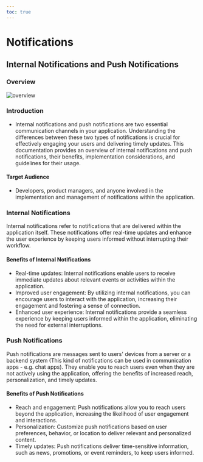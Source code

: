 ```yaml
---
toc: true
---
```


# Notifications

## Internal Notifications and Push Notifications

### Overview

<img :src="$withBase('/images/flutter/notifications/overview.png')" alt="overview">

### Introduction

- Internal notifications and push notifications are two essential communication channels in your application. Understanding the differences between these two types of notifications is crucial for effectively engaging your users and delivering timely updates. This documentation provides an overview of internal notifications and push notifications, their benefits, implementation considerations, and guidelines for their usage.

#### Target Audience

- Developers, product managers, and anyone involved in the implementation and management of notifications within the application.

### Internal Notifications
Internal notifications refer to notifications that are delivered within the application itself. These notifications offer real-time updates and enhance the user experience by keeping users informed without interrupting their workflow.

#### Benefits of Internal Notifications
- Real-time updates: Internal notifications enable users to receive immediate updates about relevant events or activities within the application.
- Improved user engagement: By utilizing internal notifications, you can encourage users to interact with the application, increasing their engagement and fostering a sense of connection.
- Enhanced user experience: Internal notifications provide a seamless experience by keeping users informed within the application, eliminating the need for external interruptions.

### Push Notifications
Push notifications are messages sent to users' devices from a server or a backend system (This kind of notifications can be used in communication apps - e.g. chat apps). They enable you to reach users even when they are not actively using the application, offering the benefits of increased reach, personalization, and timely updates.

#### Benefits of Push Notifications
- Reach and engagement: Push notifications allow you to reach users beyond the application, increasing the likelihood of user engagement and interactions.
- Personalization: Customize push notifications based on user preferences, behavior, or location to deliver relevant and personalized content.
- Timely updates: Push notifications deliver time-sensitive information, such as news, promotions, or event reminders, to keep users informed.

